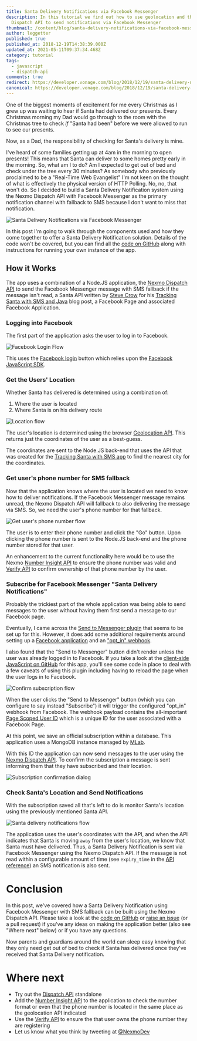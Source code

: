 ```yaml
---
title: Santa Delivery Notifications via Facebook Messenger
description: In this tutorial we find out how to use geolocation and the Nexmo
  Dispatch API to send notifications via Facebook Messenger
thumbnail: /content/blog/santa-delivery-notifications-via-facebook-messenger-dr/Santa-Delivery-Notifications-via-Facebook-Messenger.png
author: leggetter
published: true
published_at: 2018-12-19T14:38:39.000Z
updated_at: 2021-05-11T09:37:34.468Z
category: tutorial
tags:
  - javascript
  - dispatch-api
comments: true
redirect: https://developer.vonage.com/blog/2018/12/19/santa-delivery-notifications-via-facebook-messenger-dr
canonical: https://developer.vonage.com/blog/2018/12/19/santa-delivery-notifications-via-facebook-messenger-dr
---
```

One of the biggest moments of excitement for me every Christmas as I grew up was waiting to hear if Santa had delivered our presents. Every Christmas morning my Dad would go through to the room with the Christmas tree to check *if* "Santa had been" before we were allowed to run to see our presents.

Now, as a Dad, the responsibility of checking for Santa's delivery is mine.

I've heard of some families getting up at 4am in the morning to open presents! This means that Santa can deliver to some homes pretty early in the morning. So, what am I to do? Am I expected to get out of bed and check under the tree every 30 minutes? As somebody who previously proclaimed to be a "Real-Time Web Evangelist" I'm not keen on the thought of what is effectively the physical version of HTTP Polling. No, no, that won't do. So I decided to build a Santa Delivery Notification system using the Nexmo Dispatch API with Facebook Messenger as the primary notification channel with fallback to SMS because I don't want to miss that notification.

![Santa Delivery Notifications via Facebook Messenger](/content/blog/santa-delivery-notifications-via-facebook-messenger/santa-delivery-notifications-compressor.gif "Santa Delivery Notifications via Facebook Messenger")

In this post I'm going to walk through the components used and how they come together to offer a Santa Delivery Notification solution. Details of the code won't be covered, but you can find all the [code on GitHub](https://github.com/nexmo-community/santa-delivery-notifications) along with instructions for running your own instance of the app.

## How it Works

The app uses a combination of a Node.JS application, the [Nexmo Dispatch API](https://developer.nexmo.com/dispatch/overview) to send the Facebook Messenger message with SMS fallback if the message isn't read, a Santa API written by [Steve Crow](https://twitter.com/cr0wst) for his [Tracking Santa with SMS and Java](https://www.nexmo.com/blog/2018/12/07/track-santa-sms-java-dr/) blog post, a Facebook Page and associated Facebook Application.

### Logging into Facebook

The first part of the application asks the user to log in to Facebook.

![Facebook Login Flow](/content/blog/santa-delivery-notifications-via-facebook-messenger/fb-login.svg "Facebook Login Flow")

This uses the [Facebook login](https://developers.facebook.com/docs/facebook-login/web/login-button/) button which relies upon the [Facebook JavaScript SDK](https://developers.facebook.com/docs/javascript/quickstart).

### Get the Users' Location

Whether Santa has delivered is determined using a combination of:

1. Where the user is located
2. Where Santa is on his delivery route

![Location flow](/content/blog/santa-delivery-notifications-via-facebook-messenger/location.svg "Location flow")

The user's location is determined using the browser [Geolocation API](https://developer.mozilla.org/en-US/docs/Web/API/Geolocation_API). This returns just the coordinates of the user as a best-guess.

The coordinates are sent to the Node.JS back-end that uses the API that was created for the [Tracking Santa with SMS app](https://github.com/nexmo-community/santa-tracker-sms) to find the nearest city for the coordinates.

### Get user's phone number for SMS fallback

Now that the application knows where the user is located we need to know how to deliver notifications. If the Facebook Messenger message remains unread, the Nexmo Dispatch API will fallback to also delivering the message via SMS. So, we need the user's phone number for that fallback.

![Get user's phone number flow](/content/blog/santa-delivery-notifications-via-facebook-messenger/get-phone-number.svg "Get use's phone number flow")

The user is to enter their phone number and click the "Go" button. Upon clicking the phone number is sent to the Node.JS back-end and the phone number stored for that user.

An enhancement to the current functionality here would be to use the Nexmo [Number Insight API](https://developer.nexmo.com/number-insight/overview) to ensure the phone number was valid and [Verify API](https://developer.nexmo.com/number-insight/overview) to confirm ownership of that phone number by the user.

### Subscribe for Facebook Messenger "Santa Delivery Notifications"

Probably the trickiest part of the whole application was being able to send messages to the user without having them first send a message to our Facebook page.

Eventually, I came across the [Send to Messenger plugin](https://developers.facebook.com/docs/messenger-platform/discovery/send-to-messenger-plugin) that seems to be set up for this. However, it does add some additional requirements around setting up a [Facebook application](https://developers.facebook.com/docs/apps/) and an ["opt_in" webhook](https://developers.facebook.com/docs/messenger-platform/reference/webhook-events/messaging_optins).

I also found that the "Send to Messenger" button didn't render unless the user was already logged in to Facebook. If you take a look at the [client-side JavaScript on GitHub](https://github.com/nexmo-community/santa-delivery-notifications/blob/4f6f07cb41b6a970192c92de36a7313f1f9abf76/public/index.js) for this app, you'll see some code in place to deal with a few caveats of using this plugin including having to reload the page when the user logs in to Facebook.

![Confirm subscription flow](/content/blog/santa-delivery-notifications-via-facebook-messenger/confirm-subscription.svg "Confirm subscription flow")

When the user clicks the "Send to Messenger" button (which you can configure to say instead "Subscribe") it will trigger the configured "opt_in" webhook from Facebook. The webhook payload contains the all-important [Page Scoped User ID](https://developers.facebook.com/docs/pages/access-tokens/psid-api) which is a unique ID for the user associated with a Facebook Page.

At this point, we save an official subscription within a database. This application uses a MongoDB instance managed by [MLab](https://mlab.com/).

With this ID the application can now send messages to the user using the [Nexmo Dispatch API](https://developer.nexmo.com/dispatch/overview). To confirm the subscription a message is sent informing them that they have subscribed and their location.

![Subscription confirmation dialog](/content/blog/santa-delivery-notifications-via-facebook-messenger/subscription-confirmation-dialog.jpg "Subscription confirmation dialog")

### Check Santa's Location and Send Notifications

With the subscription saved all that's left to do is monitor Santa's location using the previously mentioned Santa API.

![Santa delivery notifications flow](/content/blog/santa-delivery-notifications-via-facebook-messenger/santa-delivery-notifications.svg "Santa delivery notifications flow")

The application uses the user's coordinates with the API, and when the API indicates that Santa is moving `away` from the user's location, we know that Santa must have delivered. Thus, a Santa Delivery Notification is sent via Facebook Messenger using the Nexmo Dispatch API. If the message is not read within a configurable amount of time (see `expiry_time` in the [API reference](https://developer.nexmo.com/api/dispatch)) an SMS notification is also sent.

# Conclusion

In this post, we've covered how a Santa Delivery Notification using Facebook Messenger with SMS fallback can be built using the Nexmo Dispatch API. Please take a look at the [code on GitHub](https://github.com/nexmo-community/santa-tracker-sms) or [raise an issue](https://github.com/nexmo-community/santa-tracker-sms/issues) (or a pull request) if you've any ideas on making the application better (also see "Where next" below) or if you have any questions.

Now parents and guardians around the world can sleep easy knowing that they only need get out of bed to check if Santa has delivered once they've received that Santa Delivery notification.

# Where next

* Try out the [Dispatch API](https://developer.nexmo.com/dispatch/overview) standalone
* Add the [Number Insight API](https://developer.nexmo.com/number-insight/overview) to the application to check the number format or even that the phone number is located in the same place as the geolocation API indicated
* Use the [Verify API](https://developer.nexmo.com/verify/overview) to ensure the that user owns the phone number they are registering
* Let us know what you think by tweeting at [@NexmoDev](https://twitter.com/NexmoDev)
